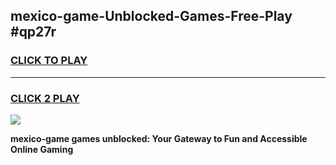 
## mexico-game-Unblocked-Games-Free-Play #qp27r
<h3>
<a href="https://us.freeplayer.one?title=mexico-game&ref=9M">CLICK TO PLAY</a></h3>
<hr>

<h3>
<a href="https://us.freeplayer.one?title=mexico-game&ref=9M">CLICK 2 PLAY</a>
  
</h3>

<a href="https://us.freeplayer.one?title=mexico-game&ref=9M"><img src="https://clearcache.store/games.png"></a>


**mexico-game games unblocked: Your Gateway to Fun and Accessible Online Gaming**
